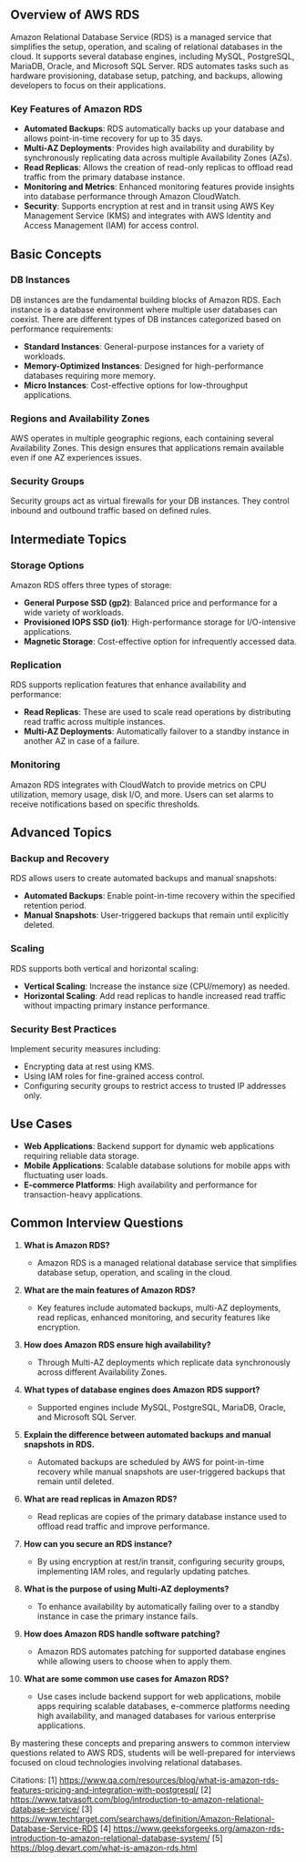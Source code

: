 ## Overview of AWS RDS

Amazon Relational Database Service (RDS) is a managed service that simplifies the setup, operation, and scaling of relational databases in the cloud. It supports several database engines, including MySQL, PostgreSQL, MariaDB, Oracle, and Microsoft SQL Server. RDS automates tasks such as hardware provisioning, database setup, patching, and backups, allowing developers to focus on their applications.

### Key Features of Amazon RDS
- **Automated Backups**: RDS automatically backs up your database and allows point-in-time recovery for up to 35 days.
- **Multi-AZ Deployments**: Provides high availability and durability by synchronously replicating data across multiple Availability Zones (AZs).
- **Read Replicas**: Allows the creation of read-only replicas to offload read traffic from the primary database instance.
- **Monitoring and Metrics**: Enhanced monitoring features provide insights into database performance through Amazon CloudWatch.
- **Security**: Supports encryption at rest and in transit using AWS Key Management Service (KMS) and integrates with AWS Identity and Access Management (IAM) for access control.

## Basic Concepts

### DB Instances
DB instances are the fundamental building blocks of Amazon RDS. Each instance is a database environment where multiple user databases can coexist. There are different types of DB instances categorized based on performance requirements:
- **Standard Instances**: General-purpose instances for a variety of workloads.
- **Memory-Optimized Instances**: Designed for high-performance databases requiring more memory.
- **Micro Instances**: Cost-effective options for low-throughput applications.

### Regions and Availability Zones
AWS operates in multiple geographic regions, each containing several Availability Zones. This design ensures that applications remain available even if one AZ experiences issues.

### Security Groups
Security groups act as virtual firewalls for your DB instances. They control inbound and outbound traffic based on defined rules.

## Intermediate Topics

### Storage Options
Amazon RDS offers three types of storage:
- **General Purpose SSD (gp2)**: Balanced price and performance for a wide variety of workloads.
- **Provisioned IOPS SSD (io1)**: High-performance storage for I/O-intensive applications.
- **Magnetic Storage**: Cost-effective option for infrequently accessed data.

### Replication
RDS supports replication features that enhance availability and performance:
- **Read Replicas**: These are used to scale read operations by distributing read traffic across multiple instances.
- **Multi-AZ Deployments**: Automatically failover to a standby instance in another AZ in case of a failure.

### Monitoring
Amazon RDS integrates with CloudWatch to provide metrics on CPU utilization, memory usage, disk I/O, and more. Users can set alarms to receive notifications based on specific thresholds.

## Advanced Topics

### Backup and Recovery
RDS allows users to create automated backups and manual snapshots:
- **Automated Backups**: Enable point-in-time recovery within the specified retention period.
- **Manual Snapshots**: User-triggered backups that remain until explicitly deleted.

### Scaling
RDS supports both vertical and horizontal scaling:
- **Vertical Scaling**: Increase the instance size (CPU/memory) as needed.
- **Horizontal Scaling**: Add read replicas to handle increased read traffic without impacting primary instance performance.

### Security Best Practices
Implement security measures including:
- Encrypting data at rest using KMS.
- Using IAM roles for fine-grained access control.
- Configuring security groups to restrict access to trusted IP addresses only.

## Use Cases
- **Web Applications**: Backend support for dynamic web applications requiring reliable data storage.
- **Mobile Applications**: Scalable database solutions for mobile apps with fluctuating user loads.
- **E-commerce Platforms**: High availability and performance for transaction-heavy applications.

## Common Interview Questions

1. **What is Amazon RDS?**
   - Amazon RDS is a managed relational database service that simplifies database setup, operation, and scaling in the cloud.

2. **What are the main features of Amazon RDS?**
   - Key features include automated backups, multi-AZ deployments, read replicas, enhanced monitoring, and security features like encryption.

3. **How does Amazon RDS ensure high availability?**
   - Through Multi-AZ deployments which replicate data synchronously across different Availability Zones.

4. **What types of database engines does Amazon RDS support?**
   - Supported engines include MySQL, PostgreSQL, MariaDB, Oracle, and Microsoft SQL Server.

5. **Explain the difference between automated backups and manual snapshots in RDS.**
   - Automated backups are scheduled by AWS for point-in-time recovery while manual snapshots are user-triggered backups that remain until deleted.

6. **What are read replicas in Amazon RDS?**
   - Read replicas are copies of the primary database instance used to offload read traffic and improve performance.

7. **How can you secure an RDS instance?**
   - By using encryption at rest/in transit, configuring security groups, implementing IAM roles, and regularly updating patches.

8. **What is the purpose of using Multi-AZ deployments?**
   - To enhance availability by automatically failing over to a standby instance in case the primary instance fails.

9. **How does Amazon RDS handle software patching?**
   - Amazon RDS automates patching for supported database engines while allowing users to choose when to apply them.

10. **What are some common use cases for Amazon RDS?**
    - Use cases include backend support for web applications, mobile apps requiring scalable databases, e-commerce platforms needing high availability, and managed databases for various enterprise applications.

By mastering these concepts and preparing answers to common interview questions related to AWS RDS, students will be well-prepared for interviews focused on cloud technologies involving relational databases.

Citations:
[1] https://www.qa.com/resources/blog/what-is-amazon-rds-features-pricing-and-integration-with-postgresql/
[2] https://www.tatvasoft.com/blog/introduction-to-amazon-relational-database-service/
[3] https://www.techtarget.com/searchaws/definition/Amazon-Relational-Database-Service-RDS
[4] https://www.geeksforgeeks.org/amazon-rds-introduction-to-amazon-relational-database-system/
[5] https://blog.devart.com/what-is-amazon-rds.html